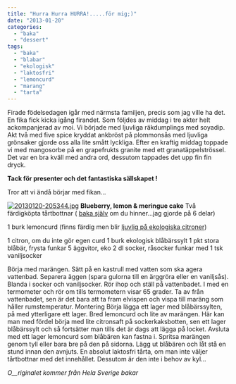 ```yaml
---
title: "Hurra Hurra HURRA!.....för mig;)"
date: "2013-01-20"
categories: 
  - "baka"
  - "dessert"
tags: 
  - "baka"
  - "blabar"
  - "ekologisk"
  - "laktosfri"
  - "lemoncurd"
  - "marang"
  - "tarta"
---
```


Firade födelsedagen igår med närmsta familjen, precis som jag ville ha det. En fika fick kicka igång firandet. Som följdes av middag i tre akter helt ackompanjerad av moi. Vi började med ljuvliga räkdumplings med soyadip. Akt två med five spice kryddat ankbröst på plommonsås med ljuvliga grönsaker gjorde oss alla lite smått lyckliga. Efter en kraftig middag toppade vi med mangosorbe på en grapefrukts granite med ett granatäppelströssel. Det var en bra kväll med andra ord, dessutom tappades det upp fin fin dryck.

**Tack för presenter och det fantastiska sällskapet !**

Tror att vi ändå börjar med fikan...  
  
[![20130120-205344.jpg](/static/img/20130120-205344.jpg)](http://import.local/wp-content/uploads/2013/01/20130120-205344.jpg) **Blueberry, lemon & meringue cake** Två färdigköpta tårtbottnar ( [baka själv](http://www.sockerkakor.se/tartbotten) om du hinner...jag gjorde på 6 delar)

1 burk lemoncurd (finns färdig men blir [ljuvlig på ekologiska citroner](http://www.efterratten.se/lemoncurd/))

1 citron, om du inte gör egen curd 1 burk ekologisk blåbärssylt 1 pkt stora blåbär, frysta funkar 5 äggvitor, eko 2 dl socker, råsocker funkar med 1 tsk vaniljsocker

Börja med marängen. Sätt på en kastrull med vatten som ska agera vattenbad. Separera äggen (spara gulorna till en ärggröra eller en vaniljsås). Blanda i socker och vaniljsocker. Rör ihop och ställ på vattenbadet. I med en termometer och rör om tills termometern visar 65 grader. Ta av från vattenbadet, sen är det bara att ta fram elvispen och vispa till maräng som håller rumstemperatur. Montering Börja lägga ett lager med blåbärssylten, på med ytterligare ett lager. Bred lemoncurd och lite av marängen. Här kan man med fördel börja med lite citronsaft på sockerkaksbotten, sen ett lager blåbärssylt och så fortsätter man tills det är dags att lägga på locket. Avsluta med ett lager lemoncurd som blåbären kan fastna i. Spritsa marängen genom tyll eller bara bre på den på sidorna. Lägg ut blåbären och låt stå en stund innan den avnjuts. En absolut laktosfri tårta, om man inte väljer tårtbottnar med det innehållet. Dessutom är den inte i behov av kyl...

_O__riginalet kommer från Hela Sverige bakar_
